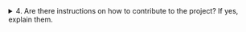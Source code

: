 <details>
   <summary>
      4. Are there instructions on how to contribute to the project? If yes, explain them.
</summary>



</details>
